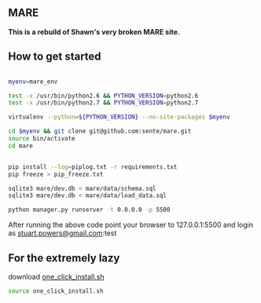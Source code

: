 MARE
----------

**This is a rebuild of Shawn's very broken MARE site.**

How to get started
------------------

```bash

myenv=mare_env

test -x /usr/bin/python2.6 && PYTHON_VERSION=python2.6
test -x /usr/bin/python2.7 && PYTHON_VERSION=python2.7

virtualenv --python=${PYTHON_VERSION} --no-site-packages $myenv

cd $myenv && git clone git@github.com:sente/mare.git
source bin/activate
cd mare


pip install --log=piplog.txt -r requirements.txt
pip freeze > pip_freeze.txt

sqlite3 mare/dev.db < mare/data/schema.sql
sqlite3 mare/dev.db < mare/data/load_data.sql

python manager.py runserver -t 0.0.0.0 -p 5500
```

After running the above code point your browser to 127.0.0.1:5500 and login as stuart.powers@gmail.com:test


For the extremely lazy
----------------------

download [one_click_install.sh](one_click_install.sh)

```bash
source one_click_install.sh
```

